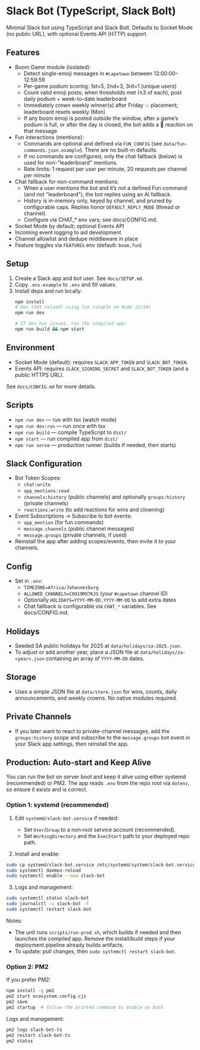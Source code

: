 # Slack Bot (TypeScript, Slack Bolt)

Minimal Slack bot using TypeScript and Slack Bolt. Defaults to Socket Mode (no public URL), with optional Events API (HTTP) support.

## Features
- Boom Game module (isolated):
  - Detect single-emoji messages in `#capetown` between 12:00:00–12:59:59
  - Per-game podium scoring: 1st=5, 2nd=3, 3rd=1 (unique users)
  - Count valid emoji posts; when thresholds met (≥3 of each), post daily podium + week-to-date leaderboard
  - Immediately crown weekly winner(s) after Friday :boom: placement; leaderboard resets weekly (Mon)
  - If any boom emoji is posted outside the window, after a game’s podium is full, or after the day is closed, the bot adds a :clown_face: reaction on that message
- Fun interactions (mentions):
  - Commands are optional and defined via `FUN_CONFIG` (see `data/fun-commands.json.example`). There are no built-in defaults.
  - If no commands are configured, only the chat fallback (below) is used for non-"leaderboard" mentions.
  - Rate limits: 1 request per user per minute, 20 requests per channel per minute
- Chat fallback for non-command mentions:
  - When a user mentions the bot and it’s not a defined Fun command (and not "leaderboard"), the bot replies using an AI fallback.
  - History is in-memory only, keyed by channel, and pruned by configurable caps. Replies honor `DEFAULT_REPLY_MODE` (thread or channel).
  - Configure via CHAT_* env vars; see docs/CONFIG.md.
- Socket Mode by default; optional Events API
- Incoming event logging to aid development
- Channel allowlist and dedupe middleware in place
- Feature toggles via `FEATURES` env (default: `boom,fun`)

## Setup
1. Create a Slack app and bot user. See `docs/SETUP.md`.
2. Copy `.env.example` to `.env` and fill values.
3. Install deps and run locally:
   ```bash
   npm install
   # Dev (hot reload) using tsx (stable on Node 22/24)
   npm run dev

   # If dev has issues, run the compiled app:
   npm run build && npm start
   ```

## Environment
- Socket Mode (default): requires `SLACK_APP_TOKEN` and `SLACK_BOT_TOKEN`.
- Events API: requires `SLACK_SIGNING_SECRET` and `SLACK_BOT_TOKEN` (and a public HTTPS URL).

See `docs/CONFIG.md` for more details.

## Scripts
- `npm run dev` — run with tsx (watch mode)
- `npm run dev:run` — run once with tsx
- `npm run build` — compile TypeScript to `dist/`
- `npm start` — run compiled app from `dist/`
 - `npm run serve` — production runner (builds if needed, then starts)

## Slack Configuration
- Bot Token Scopes:
  - `chat:write`
  - `app_mentions:read`
  - `channels:history` (public channels) and optionally `groups:history` (private channels)
  - `reactions:write` (to add reactions for wins and clowning)
- Event Subscriptions → Subscribe to bot events:
  - `app_mention` (for fun commands)
  - `message.channels` (public channel messages)
  - `message.groups` (private channels, if used)
- Reinstall the app after adding scopes/events, then invite it to your channels.

## Config
- Set in `.env`:
  - `TIMEZONE=Africa/Johannesburg`
  - `ALLOWED_CHANNELS=C0919MX7KJS` (your `#capetown` channel ID)
  - Optionally `HOLIDAYS=YYYY-MM-DD,YYYY-MM-DD` to add extra dates
  - Chat fallback is configurable via `CHAT_*` variables. See docs/CONFIG.md.

## Holidays
- Seeded SA public holidays for 2025 at `data/holidays/za-2025.json`.
- To adjust or add another year, place a JSON file at `data/holidays/za-<year>.json` containing an array of `YYYY-MM-DD` dates.

## Storage
- Uses a simple JSON file at `data/store.json` for wins, counts, daily announcements, and weekly crowns. No native modules required.

## Private Channels
- If you later want to react to private-channel messages, add the `groups:history` scope and subscribe to the `message.groups` bot event in your Slack app settings, then reinstall the app.

## Production: Auto‑start and Keep Alive

You can run the bot on server boot and keep it alive using either systemd (recommended) or PM2. The app reads `.env` from the repo root via `dotenv`, so ensure it exists and is correct.

### Option 1: systemd (recommended)

1) Edit `systemd/slack-bot.service` if needed:
   - Set `User`/`Group` to a non‑root service account (recommended).
   - Set `WorkingDirectory` and the `ExecStart` path to your deployed repo path.

2) Install and enable:
```bash
sudo cp systemd/slack-bot.service /etc/systemd/system/slack-bot.service
sudo systemctl daemon-reload
sudo systemctl enable --now slack-bot
```

3) Logs and management:
```bash
sudo systemctl status slack-bot
sudo journalctl -u slack-bot -f
sudo systemctl restart slack-bot
```

Notes:
- The unit runs `scripts/run-prod.sh`, which builds if needed and then launches the compiled app. Remove the install/build steps if your deployment pipeline already builds artifacts.
- To update: pull changes, then `sudo systemctl restart slack-bot`.

### Option 2: PM2

If you prefer PM2:
```bash
npm install -g pm2
pm2 start ecosystem.config.cjs
pm2 save
pm2 startup  # follow the printed command to enable on boot
```

Logs and management:
```bash
pm2 logs slack-bot-ts
pm2 restart slack-bot-ts
pm2 status
```
